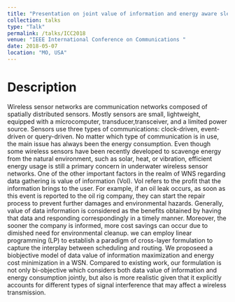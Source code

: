 ```yaml
---
title: "Presentation on joint value of information and energy aware sleep scheduling in wireless sensor networks"
collection: talks
type: "Talk"
permalink: /talks/ICC2018
venue: "IEEE International Conference on Communications "
date: 2018-05-07
location: "MO, USA"
---
```


Description
===========
Wireless sensor networks are communication networks composed of spatially distributed sensors. Mostly sensors are
small, lightweight, equipped with a microcomputer, transducer,transceiver, and a limited power source. Sensors use three types of communications: clock-driven, event-driven or query-driven. No matter which type of communication is in use, the main issue has always been the energy consumption. Even though some wireless sensors have been recently developed to scavenge energy from the natural
environment, such as solar, heat, or vibration, efficient energy usage is still a primary concern in underwater wireless sensor
networks. One of the other important factors in the realm of WNS regarding data gathering is value of information (VoI). VoI refers
to the profit that the information brings to the user. For example, if an oil leak occurs, as soon as this event is reported to the
oil rig company, they can start the repair process to prevent further damages and environmental hazards. Generally, value of data information is considered as the benefits obtained by having that data and responding correspondingly in a timely manner. Moreover, the sooner the company is informed, more cost savings can occur due to dimished need for environmental cleanup. we can employ linear programming (LP) to establish a paradigm of cross-layer formulation to capture the interplay between scheduling and routing. We proposeed a biobjective model of data value of information maximization and energy cost minimization in a WSN. Compared to existing work, our formulation is not only bi-objective which considers both data value of information and energy consumption jointly, but also is more realistic given that it explicitly accounts for different types of signal interference that may affect a wireless transmission.

